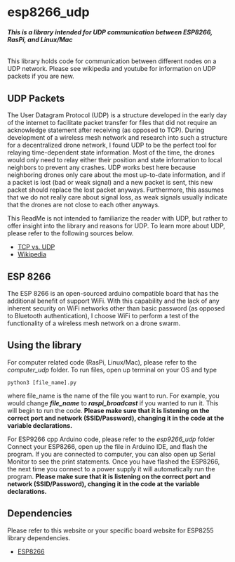 # esp8266_udp
###### **This is a library intended for UDP communication between ESP8266, RasPi, and Linux/Mac**

This library holds code for communication between different nodes on a UDP network. Please see wikipedia and youtube for information on UDP packets if you are new. 

## UDP Packets
The User Datagram Protocol (UDP) is a structure developed in the early day of the internet to facilitate packet transfer for files that did not require an acknowledge statement 
after receiving (as opposed to TCP). During development of a wireless mesh network and research into such a structure for a decentralized drone network, I found UDP to be 
the perfect tool for relaying time-dependent state information. Most of the time, the drones would only need to relay either their position and state information to local
neighbors to prevent any crashes. UDP works best here because neighboring drones only care about the most up-to-date information, and if a packet is lost (bad or weak signal) and 
a new packet is sent, this new packet should replace the lost packet anyways. Furthermore, this assumes that we do not really care about signal loss, as weak signals usually indicate
that the drones are not close to each other anyways.

This ReadMe is not intended to familiarize the reader with UDP, but rather to offer insight into the library and reasons for UDP. To learn more about UDP, please refer to the
following sources below.
- [TCP vs. UDP](https://www.youtube.com/watch?v=uwoD5YsGACg)
- [Wikipedia](https://en.wikipedia.org/wiki/User_Datagram_Protocol)

## ESP 8266
The ESP 8266 is an open-sourced arduino compatible board that has the additional benefit of support WiFi. With this capability and the lack of any inherent security on 
WiFi networks other than basic password (as opposed to Bluetooth authentication), I choose WiFi to perform a test of the functionality of a wireless mesh network on a 
drone swarm. 

## Using the library
For computer related code (RasPi, Linux/Mac), please refer to the *computer_udp* folder. 
To run files, open up terminal on your OS and type
```
python3 [file_name].py
```
where file_name is the name of the file you want to run. For example, you would change ***file_name*** to ***raspi_broadcast*** if you wanted to run it.
This will begin to run the code. **Please make sure that it is listening on the correct port and network (SSID/Password), changing it in the code at the variable declarations.**

For ESP9266 cpp Arduino code, please refer to the *esp9266_udp* folder
Connect your ESP8266, open up the file in Arduino IDE, and flash the program. If you are connected to computer, you can also open up Serial Monitor to see the print statements. 
Once you have flashed the ESP8266, the next time you connect to a power supply it will automatically run the program. **Please make sure that it is listening on the correct port and network (SSID/Password), changing it in the code at the variable declarations.**
## Dependencies
Please refer to this website or your specific board website for ESP8255 library dependencies.
- [ESP8266](https://dzone.com/articles/programming-the-esp8266-with-the-arduino-ide-in-3)

